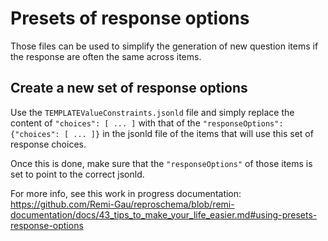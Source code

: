 # Presets of response options

Those files can be used to simplify the generation of new question items if the
response are often the same across items.

## Create a new set of response options

Use the `TEMPLATEValueConstraints.jsonld` file and simply replace the content of
`"choices": [ ... ]` with that of the `"responseOptions": {"choices": [ ... ]}`
in the jsonld file of the items that will use this set of response choices.

Once this is done, make sure that the `"responseOptions"` of those items is set
to point to the correct jsonld.

For more info, see this work in progress documentation:
https://github.com/Remi-Gau/reproschema/blob/remi-documentation/docs/43_tips_to_make_your_life_easier.md#using-presets-response-options
